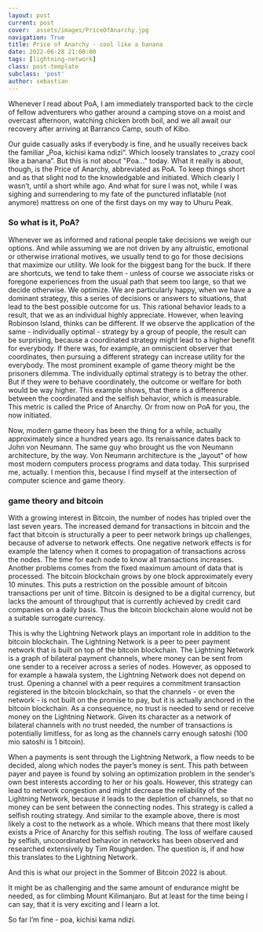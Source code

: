 ```yaml
---
layout: post
current: post
cover:  assets/images/PriceOfAnarchy.jpg
navigation: True
title: Price of Anarchy - cool like a banana
date: 2022-06-28 21:00:00
tags: [lightning-network]
class: post-template
subclass: 'post'
author: sebastian
---
```

Whenever I read about PoA, I am immediately transported back to the circle of fellow adventurers who gather around a camping stove on a moist and overcast afternoon, watching chicken broth boil, and we all await our recovery after arriving at Barranco Camp, south of Kibo. 

Our guide casually asks if everybody is fine, and he usually receives back the familiar „Poa, kichisi kama ndizi“. Which loosely translates to „crazy cool like a banana“. But this is not about "Poa..." today. 
What it really is about, though, is the Price of Anarchy, abbreviated as PoA. To keep things short and as that slight nod to the knowledgable and initiated. Which clearly I wasn’t, until a short while ago. And what for sure I was not, while I was sighing and surrendering to my fate of the punctured inflatable (not anymore) mattress on one of the first days on my way to Uhuru Peak.

### So what is it, PoA? 

Whenever we as informed and rational people take decisions we weigh our options. And while assuming we are not driven by any altruistic, emotional or otherwise irrational motives, we usually tend to go for those decisions that maximize our utility. We look for the biggest bang for the buck. If there are shortcuts, we tend to take them - unless of course we associate risks or foregone experiences from the usual path that seem too large, so that we decide otherwise. We optimize. We are particularly happy, when we have a dominant strategy, this a series of decisions or answers to situations, that lead to the best possible outcome for us. 
This rational behavior leads to a result, that we as an individual highly appreciate. However, when leaving Robinson Island, thinks can be different. If we observe the application of the same - individually optimal - strategy by a group of people, the result can be surprising, because a coordinated strategy might lead to a higher benefit for everybody. If there was, for example, an omniscient observer that coordinates, then pursuing a different strategy can increase utility for the everybody. The most prominent example of game theory might be the prisoners dilemma. The individually optimal strategy is to betray the other. But if they were to behave coordinately, the outcome or welfare for both would be way higher. This example shows, that there is a difference between the coordinated and the selfish behavior, which is measurable. This metric is called the Price of Anarchy. Or from now on PoA for you, the now initiated.

Now, modern game theory has been the thing for a while, actually approximately since a hundred years ago. Its renaissance dates back to John von Neumann. The same guy who brought us the von Neumann architecture, by the way. Von Neumann architecture is the „layout“ of how most modern computers process programs and data today. This surprised me, actually. I mention this, because I find myself at the intersection of computer science and game theory. 

### game theory and bitcoin
With a growing interest in Bitcoin, the number of nodes has tripled over the last seven years. The increased demand for transactions in bitcoin and the fact that bitcoin is structurally a peer to peer network brings up challenges, because of adverse to network effects. One negative network effects is for example the latency when it comes to propagation of transactions across the nodes. The time for each node to know all transactions increases. Another problems comes from the fixed maximum amount of data that is processed. The bitcoin blockchain grows by one block approximately every 10 minutes. This puts a restriction on the possible amount of bitcoin transactions per unit of time. Bitcoin is designed to be a digital currency, but lacks the amount of throughput that is currently achieved by credit card companies on a daily basis. Thus the bitcoin blockchain alone would not be a suitable surrogate currency. 

This is why the Lightning Network plays an important role in addition to the bitcoin blockchain. The Lightning Network is a peer to peer payment network that is built on top of the bitcoin blockchain. The Lightning Network is a graph of bilateral payment channels, where money can be sent from one sender to a receiver across a series of nodes. However, as opposed to for example a hawala system, the Lightning Network does not depend on trust. Opening a channel with a peer requires a commitment transaction registered in the bitcoin blockchain, so that the channels - or even the network - is not built on the promise to pay, but it is actually anchored in the bitcoin blockchain. As a consequence, no trust is needed to send or receive money on the Lightning Network. Given its character as a network of bilateral channels with no trust needed, the number of transactions is potentially limitless, for as long as the channels carry enough satoshi (100 mio satoshi is 1 bitcoin). 

When a payments is sent through the Lightning Network, a flow needs to be decided, along which nodes the payer’s money is sent. This path between payer and payee is found by solving an optimization problem in the sender’s own best interests according to her or his goals. 
However, this strategy can lead to network congestion and might decrease the reliability of the Lightning Network, because it leads to the depletion of channels, so that no money can be sent between the connecting nodes. This strategy is called a selfish routing strategy. And similar to the example above, there is most likely a cost to the network as a whole. Which means that there most likely exists a Price of Anarchy for this selfish routing. 
The loss of welfare caused by selfish, uncoordinated behavior in networks has been observed and researched extensively by Tim Roughgarden.  The question is, if and how this translates to the Lightning Network. 

And this is what our project in the Sommer of Bitcoin 2022 is about. 

It might be as challenging and the same amount of endurance might be needed, as for climbing Mount Kilimanjaro. But at least for the time being I can say, that it is very exciting and I learn a lot. 

So far I’m fine - poa, kichisi kama ndizi.


